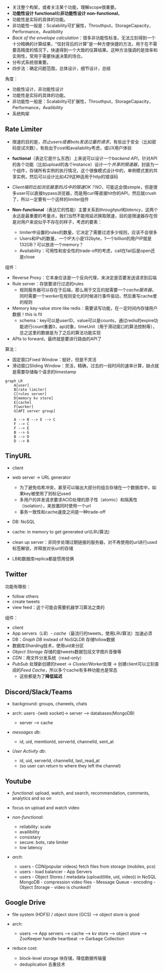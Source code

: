 - 关注整个构架，或者关注某个功能，理解scope很重要。
- **功能性设计 functional**和**非功能性设计 non-functional**。
- 功能性是实际的具体的功能。
- 非功能性一般是：Scalability可扩展性，Throuthput，StorageCapacity，Performance，Availibility
- *Back of the envelope calculation*：很多非功能性标准，无法立刻得到一个十分精确的计算结果，“信封背后的计算”是一种方便快捷的方法，用于在不需要高精度的情况下，快速得到一个大致的估算结果。这种方法强调的是效率和实用性，常用于需要快速决策的场合。
- 分布式系统很重要。
- 四步法：确定问题范围，总体设计，细节设计，总结

角度：

- 功能性设计，非功能性设计
- 功能性是实际的具体的功能。
- 非功能性一般是：Scalability可扩展性，Throuthput，StorageCapacity，Performance，Availibility
- 系统构架

## Rate Limiter

- 限速的目的是，*防止users或者bots发送过量的请求*，有些出于安全（比如密码尝试次数），有些出于cost和availability考虑，或UX用户体验

- **fuctional**（表达它是什么东西）上来说可以设计一个*backend API*，针对API的各个功能（比如upload的各个instance）设计一个*共享的限速器*，封装为一个组件，存储所有实例的执行情况，这个很像模式设计中的，单例模式里的共享实例，然后可以设计比如*429*这种适用于http的错误码
- *Client端的比如浏览器里的JS中的限速OK？NO*，可能这会很simple，但是很多user可以直接bypass浏览器，而是用curl等直接hit你的API，然后就crush了，所以一定要有一个这样的limiter组件

- **Non-functional**（表达它的性能）主要关系到*throughput*和*latency*，这两个永远是最重要的考量点，我们当然不能用延迟换取限速，目的是限速器存在但是对用户来说似乎不存在的样子，考虑的要素：
  - limiter中设置的rules的数量，它决定了需要过滤多少规则，应该不会很多
  - Users和IPs的数量，一个IP大小是132byte，1一个billion的用户IP就是132GB？可以放进一个memory？
  - Availability：可用性和安全性的trade-off的考虑，call在fail后是open还是close

组件：

- Reverse Proxy：它本身应该是一个反向代理，来决定是否要发送请求到后端
- Rule server：存放要进行过滤的rules
  - 规则服务器可以存在于后端，那么用于交互的就需要一个*cache服务器*，同时需要一个*worker*在规则变化的时候进行事件驱动，然后重写cache里的规则
- Memory key-value store like redis：需要读写功能，在一定时间内存储用户数据！this is fit
  - schema：key可以是userID，value可以是counts，通过redis的expire功能进行count重置0，api对象，timeUnit（用于滑动窗口的算法控制等），总之这里的数据是为了之后的算法功能实现
- APIs to forward，最终就是要进行路由的API了

算法：

- 固定窗口Fixed Window：挺好，但是不灵活
- 滑动窗口Sliding Window：灵活，精确，过去的一段时间的速率计算，缺点就是需要存储每个请求的timestamp

```mermaid
graph LR
    A[user]
    B[rate limiter]
    C[rules server]
    D[memory kv store]
    E[cache]
    F[worker]
    G[API server group]

    A --> B --> E --> C
    F --> C
    F --> E
    B --> G
    B --> D
    D --> B
```


## TinyURL

- client
- web server -> URL generator
  * 为了避免哈希冲突，甚至可以输出大部分的组合存储在一个数据库中，如果key被使用了则标记used
  - 多用户的并发请求要求ACID处理的原子性（atomic）和隔离性（isolation），来放置同时使用一个url
  - 事务一致性和cache速度之间是一种trade-off
- DB: NoSQL
- cache: in memory to get generated url(LRU算法)
- clean up server：非同步处理过期链接的服务器，对不再使用的url进行used标签解锁，并释放对长url的存储

- LB和数据库replica都是惯用伎俩

## Twitter

功能有哪些：

- follow others
- create tweets
- view feed：这个可能会需要机器学习算法之类的

组件：

- client
- App servers（*LB*）- *cache*（最流行的tweets，使用*LRU*算法）加速必须
- DB：*Graph DB* instead of NoSQLDB 存储follow数据
- 数据库*Sharding*技术，使用uid来分区
- *Object Storage* 存储的是tweets数据包括文字图片音像等
- *CDN*：用文件分发系统（read-only）
- *PubSub* 处理新创建的tweet -> *Cluster/Worker*处理 -> 创建client可以立刻查阅的*Feed Cache*，所以多个cache有多种功能也是常态
  - 这些都是为了**降低延迟**


## Discord/Slack/Teams

- background: groups, chaneels, chats
- arch: users -(web socket)-> server --> databases(MongoDB)
  - server --> cache

- *messages db*:
  - id, uid, memtionId, serverId, channelId, sent_at
- *User Activity db*:
  - id, uid, serverId, channelId, last_read_at
  - (so user can return to where they left the channel)

## Youtube

- *functional*: upload, watch, and search, recommendation, comments, analytics and so on
- focus on upload and watch video

- *non-functional*:
  - reliability: scale
  - availibility
  - consistary
  - secure: bots, rate limiter
  - low latency

- *arch*:
  - users - CDN(popular videos) fetch files from storage (mobiles, pcs)
  - users - load balancer - App Servers
  - users - Object Stores / metadata (upload(title, uid, video)) in NoSQL MongoDB
                          - compression video files - Message Queue - encoding - Object Storage
                          - video is chunked!!

## Google Drive

- file system (HDFS) / object store (GCS) --> object store is good
- arch:
  - users --> App servers --> cache --> kv store
                          --> object store
                          --> ZooKeeper handle heartbeat
                          --> Garbage Collection

- reduce cost:
  - block-level storage 块存储，降低数据传输量
  - deduplication 去重技术
